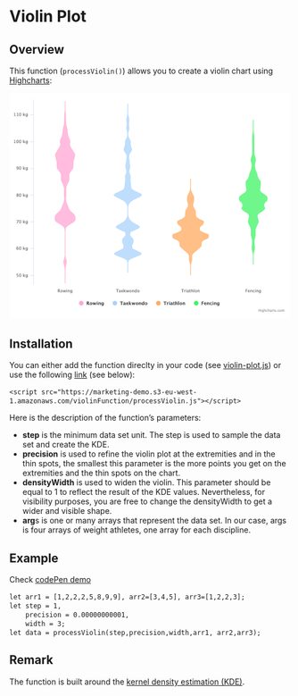 # Violin Plot

## Overview
This function (`processViolin()`) allows you to create a violin chart using [Highcharts](https://www.highcharts.com/): 



![violin](img/violin-demo.png)


## Installation
You can either add the function direclty in your code (see [violin-plot.js](violin-plot.js)) or use the following [link](https://marketing-demo.s3-eu-west-1.amazonaws.com/violinFunction/processViolin.js) (see below):
````
<script src="https://marketing-demo.s3-eu-west-1.amazonaws.com/violinFunction/processViolin.js"></script>
````


Here is the description of the function’s parameters:
* **step** is the minimum data set unit. The step is used to sample the data set and create the KDE.
* **precision** is used to refine the violin plot at the extremities and in the thin spots, the smallest this parameter is the more points you get on the extremities and the thin spots on the chart.
* **densityWidth** is used to widen the violin. This parameter should be equal to 1 to reflect the result of the KDE values. Nevertheless, for visibility purposes, you are free to change the densityWidth to get a wider and visible shape. 
* **arg**s is one or many arrays that represent the data set. In our case, args is four arrays of weight athletes, one array for each discipline.

## Example
Check [codePen demo](https://codepen.io/mushigh/pen/eYJXjVe)

```
let arr1 = [1,2,2,2,5,8,9,9], arr2=[3,4,5], arr3=[1,2,2,3];
let step = 1,
    precision = 0.00000000001,
    width = 3;
let data = processViolin(step,precision,width,arr1, arr2,arr3);
```

## Remark
The function is built around the [kernel density estimation (KDE)](https://www.highcharts.com/blog/tutorials/data-science-and-highcharts-kernel-density-estimation/).

